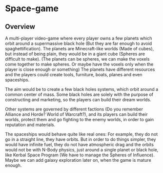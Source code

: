 # Space-game

Overview
-------

A multi-player video-game where every player owns a few planets which orbit around a supermassive black hole (But they are far enough to avoid spaghettification).
The planets are Minecraft-like worlds (Made of cubes), but instead of being plain, they would be in a giant cube (Spheres are difficult to make). (The planets can be spheres, we can make the voxels come together to make spheres. Or maybe have the voxels only when the player is close enough or something)
The planets have different resources and the players could create tools, furniture, boats, planes and even spaceships.

The aim would be to create a few black holes systems, which orbit around a common center of mass.
Some black holes are solely with the purpose of constructing and marketing, so the players can build their dream worlds.

Other systems are governed by different factions (Do you remember Alliance and Horde? World of Warcraft?), and its players can build their worlds, protect them and go fighting to the enemy worlds, in order to gain reputation and materials.

The spaceships would behave quite like real ones:
For example, they do not go in a straight line, they have orbits. But in order to do things simpler, they would have infinite fuel, they do not have atmospheric drag and the orbits would not be with N-Body physics, just around a single planet or black hole, like Kerbal Space Program (We have to manage the Spheres of Influence).
Maybe we can add galaxy exploration later on, when the game is mature enough.
